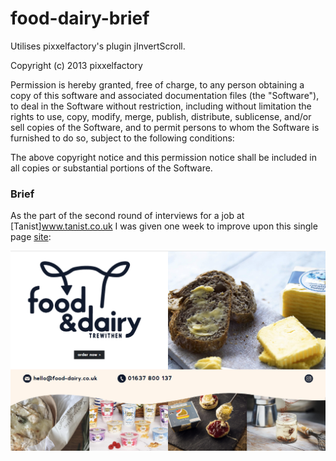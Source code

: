 # food-dairy-brief

Utilises pixxelfactory's plugin jInvertScroll.



Copyright (c) 2013 pixxelfactory

Permission is hereby granted, free of charge, to any person obtaining a copy of this software and associated documentation files (the "Software"), to deal in the Software without restriction, including without limitation the rights to use, copy, modify, merge, publish, distribute, sublicense, and/or sell copies of the Software, and to permit persons to whom the Software is furnished to do so, subject to the following conditions:

The above copyright notice and this permission notice shall be included in all copies or substantial portions of the Software.


### Brief

As the part of the second round of interviews for a job at [Tanist]www.tanist.co.uk I was given one week to improve upon this single page [site](http://food-dairy.co.uk/):

![alt text](https://github.com/CrashPanda/food-dairy-brief/blob/main/assets/img/brief.png "Brief-single-page-site")

